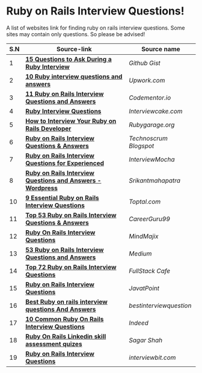 # Ruby on Rails Interview Questions!

A list of websites link for finding ruby on rails interview questions. Some sites may contain only questions. So please be advised!

| S.N | Source-link                                                                                                                                                                                | Source name             |
| --- | ------------------------------------------------------------------------------------------------------------------------------------------------------------------------------------------ | ----------------------- |
| 1   | **[ 15 Questions to Ask During a Ruby Interview ](https://gist.github.com/ryansobol/5252653)**                                                                                             | _Github Gist_           |
| 2   | **[10 Ruby interview questions and answers](https://www.upwork.com/i/interview-questions/ruby/)**                                                                                          | _Upwork.com_            |
| 3   | **[11 Ruby on Rails Interview Questions and Answers](https://www.codementor.io/blog/ruby-on-rails-interview-questions-du107w0ss)**                                                         | _Codementor.io_         |
| 4   | **[Ruby Interview Questions ](https://www.interviewcake.com/ruby-interview-questions)**                                                                                                    | _Interviewcake.com_     |
| 5   | **[How to Interview Your Ruby on Rails Developer ](https://rubygarage.org/blog/how-to-interview-your-ruby-on-rails-developer)**                                                            | _Rubygarage.org_        |
| 6   | **[Ruby on Rails Interview Questions & Answers ](http://technoscrum.blogspot.com/2013/07/ruby-on-rails-interview-questions.html)**                                                         | _Technoscrum Blogspot_  |
| 7   | **[Ruby on Rails Interview Questions for Experienced](https://blog.interviewmocha.com/ruby-on-rails-interview-questions-for-experienced/)**                                                | _InterviewMocha_        |
| 8   | **[Ruby on Rails Interview Questions and Answers -Wordpress](https://srikantmahapatra.wordpress.com/2013/11/07/ruby-on-rails-interview-questions-and-answers/)**                           | _Srikantmahapatra_      |      |
| 10  | **[9 Essential Ruby on Rails Interview Questions](https://www.toptal.com/ruby-on-rails/interview-questions)**                                                                              | _Toptal.com_            |         |
| 11  | **[Top 53 Ruby on Rails Interview Questions & Answers ](https://career.guru99.com/top-34-ruby-on-rail-interview-questions/)**                                                              | _CareerGuru99_          |
| 12  | **[Ruby On Rails Interview Questions](https://mindmajix.com/ruby-rails-interview-questions)**                                                                                              | _MindMajix_             |
| 13  | **[53 Ruby on Rails Interview Questions and Answers](https://medium.com/better-programming/53-ruby-on-rails-interview-questions-and-answers-eb99eed1aeb7)**                                | _Medium_                |
| 14  | **[Top 72 Ruby on Rails Interview Questions](https://www.fullstack.cafe/Ruby%20on%20Rails)**                                                                                               | _FullStack Cafe_        |
| 15  | **[Ruby on Rails Interview Questions](https://www.javatpoint.com/ruby-on-rails-interview-questions)**                                                                                      | _JavatPoint_            |
| 16  | **[Best Ruby on rails interview questions And Answers](https://www.bestinterviewquestion.com/ruby-on-rails-interview-questions)**                                                          | _bestinterviewquestion_ |
| 17  | **[10 Common Ruby On Rails Interview Questions](https://www.indeed.com/career-advice/interviewing/ruby-on-rails-interview-questions)**                                                     | _Indeed_                |             |
| 18  | **[Ruby On Rails Linkedin skill assessment quizes](https://skill-assess-api.vercel.app/quizes/%5BRubi-on-Rails%5D)**                                                                       | _Sagar Shah_            |
| 19  | **[Ruby on Rails Interview Questions](https://www.interviewbit.com/ruby-on-rails-interview-questions/#freshers)**                                                                          | _interviewbit.com_      |
